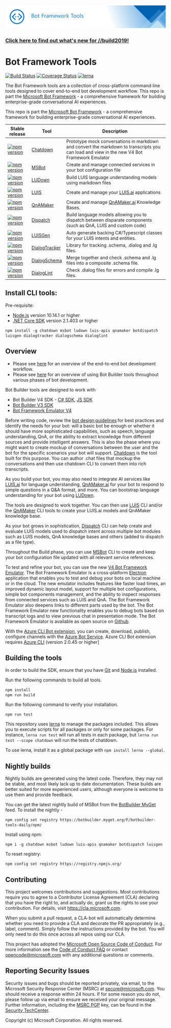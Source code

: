 
# ![Bot Framework Tools](./docs/media/BotFrameWorkTools-header.png)

### [Click here to find out what's new for //build2019!](https://github.com/Microsoft/botframework/blob/master/whats-new.md#whats-new)

# Bot Framework Tools 
[![Build Status](https://travis-ci.org/Microsoft/botbuilder-tools.svg?branch=master)](https://travis-ci.org/Microsoft/botbuilder-tools) [![Coverage Status](https://coveralls.io/repos/github/Microsoft/botbuilder-tools/badge.svg?branch=master)](https://coveralls.io/github/Microsoft/botbuilder-tools?branch=master) [![lerna](https://img.shields.io/badge/maintained%20with-lerna-cc00ff.svg)](https://lernajs.io/)

The Bot Framework tools are a collection of cross-platform command line tools designed to cover end-to-end bot development workflow. This repo is part the [Microsoft Bot Framework](https://github.com/Microsoft/botframework) -  a comprehensive framework for building enterprise-grade conversational AI experiences.

This repo is part the [Microsoft Bot Framework](https://github.com/microsoft/botframework) - a comprehensive framework for building enterprise-grade conversational AI experiences.


| Stable release   | Tool | Description |
|-----------------|------|--------------|
| [![npm version](https://badge.fury.io/js/chatdown.svg)](https://badge.fury.io/js/chatdown) | [Chatdown](packages/Chatdown) | Prototype mock conversations in markdown and convert the markdown to transcripts you can load and view in the new V4 Bot Framework Emulator |
| [![npm version](https://badge.fury.io/js/msbot.svg)](https://badge.fury.io/js/msbot) |[MSBot](packages/MSBot)| Create and manage connected services in your bot configuration file|
| [![npm version](https://badge.fury.io/js/ludown.svg)](https://badge.fury.io/js/ludown) |[LUDown](packages/Ludown)| Build LUIS language understanding models using markdown files|
| [![npm version](https://badge.fury.io/js/luis-apis.svg)](https://badge.fury.io/js/luis-apis) |[LUIS](packages/LUIS)| Create and manage your [LUIS.ai](http://luis.ai) applications |
| [![npm version](https://badge.fury.io/js/qnamaker.svg)](https://badge.fury.io/js/qnamaker) |[QnAMaker](packages/QnAMaker) | Create and manage [QnAMaker.ai](http://qnamaker.ai) Knowledge Bases. |
| [![npm version](https://badge.fury.io/js/botdispatch.svg)](https://badge.fury.io/js/botdispatch) | [Dispatch](packages/Dispatch) | Build language models allowing you to dispatch between disparate components (such as QnA, LUIS and custom code)|
| [![npm version](https://badge.fury.io/js/luisgen.svg)](https://badge.fury.io/js/luisgen)| [LUISGen](packages/LUISGen) | Auto generate backing C#/Typescript classes for your LUIS intents and entities.|
| [![npm version](https://badge.fury.io/js/dialogtracker.svg)](https://badge.fury.io/js/dialogtracker)| [DialogTracker](packages/DialogTracker) | Library for tracking .schema, .dialog and .lg files.|
| [![npm version](https://badge.fury.io/js/dialogschema.svg)](https://badge.fury.io/js/dialogschema)| [DialogSchema](packages/DialogSchema) | Merge together and check .schema and .lg files into a composite .schema file.|
| [![npm version](https://badge.fury.io/js/dialoglint.svg)](https://badge.fury.io/js/dialoglint)| [DialogLint](packages/DialogLint) | Check .dialog files for errors and compile .lg files.|
## Install CLI tools:
Pre-requisite:
- [Node.js](https://nodejs.org/) version 10.14.1 or higher
- [.NET Core SDK](https://www.microsoft.com/net/download) version 2.1.403 or higher

```
npm install -g chatdown msbot ludown luis-apis qnamaker botdispatch luisgen dialogtracker dialogschema dialoglint
```

## Overview

- Please see [here](https://aka.ms/BotBuilderOverview) for an overview of the end-to-end bot development workflow.
- Please see [here](./tools-overview.md) for an overview of using Bot Builder tools throughout various phases of bot development.

Bot Builder tools are designed to work with
- Bot Builder V4 SDK - [C# SDK](https://github.com/microsoft/botbuilder-dotnet), [JS SDK](https://github.com/microsoft/botbuilder-js)
- [Bot Builder V3 SDK](https://github.com/microsoft/botbuilder-v3)
- [Bot Framework Emulator V4](https://github.com/Microsoft/BotFramework-Emulator/releases)

Before writing code, review the [bot design guidelines](https://docs.microsoft.com/en-us/azure/bot-service/bot-service-design-principles) for best practices and identify the needs for your bot: will a basic bot be enough or whether it should have more sophisticated capabilities, such as speech, language understanding, QnA, or the ability to extract knowledge from different sources and provide intelligent answers. This is also the phase where you might want to create mockup of conversations between the user and the bot for the specific scenarios your bot will support. [Chatdown](https://github.com/Microsoft/botbuilder-tools/tree/master/packages/Chatdown) is the tool built for this purpose. You can author .chat files that mockup the conversations and then use chatdown CLI to convert them into rich transcripts.

As you build your bot, you may also need to integrate AI services like [LUIS.ai](http://luis.ai) for language understanding, [QnAMaker.ai](http://qnamaker.ai) for your bot to respond to simple questions in a Q&A format, and more. You can bootstrap language understanding for your bot using [LUDown](https://github.com/Microsoft/botbuilder-tools/tree/master/packages/Ludown).

The tools are designed to work together. You can then use [LUIS](https://github.com/Microsoft/botbuilder-tools/tree/master/packages/LUIS) CLI and/or the [QnAMaker](https://github.com/Microsoft/botbuilder-tools/tree/master/packages/QnAMaker) CLI tools to create your LUIS.ai models and QnAMaker knowledge base.

As your bot grows in sophistication, [Dispatch](https://github.com/Microsoft/botbuilder-tools/tree/master/packages/Dispatch) CLI can help create and evaluate LUIS models used to dispatch intent across multiple bot modules such as LUIS models, QnA knowledge bases and others (added to dispatch as a file type).

Throughout the Build phase, you can use [MSBot](https://github.com/Microsoft/botbuilder-tools/tree/master/packages/MSBot) CLI to create and keep your bot configuration file updated with all relevant service references.

To test and refine your bot, you can use the new [V4 Bot Framework Emulator](https://github.com/Microsoft/BotFramework-Emulator/releases). The Bot Framework Emulator is a cross-platform [Electron](https://electronjs.org/) application that enables you to test and debug your bots on local machine or in the cloud. The new emulator includes features like faster load times, an improved dynamic layout model, support for multiple bot configurations, simple bot components management, and the ability to inspect responses from connected services such as LUIS and QnA. The Bot Framework Emulator also deepens links to different parts used by the bot. The Bot Framework Emulator new functionality enables you to debug bots based on transcript logs and to view previous chat in presentation mode. The Bot Framework Emulator is available as open source on [Github](https://github.com/Microsoft/BotFramework-Emulator).

With the [Azure CLI Bot extension](./AzureCli), you can create, download, publish, configure channels with the [Azure Bot Service](https://azure.microsoft.com/en-us/services/bot-service/). Azure CLI Bot extension requires [Azure CLI](https://docs.microsoft.com/en-us/cli/azure/install-azure-cli?view=azure-cli-latest) (version 2.0.45 or higher]

## Building the tools

In order to build the SDK, ensure that you have [Git](https://git-scm.com/downloads) and [Node.js](https://nodejs.org/en/) installed.

Run the following commands to build all tools.

```
npm install
npm run build
```

Run the following command to verify your installation.

```
npm run test
```

This repository uses [lerna](https://github.com/lerna/lerna) to manage the packages included. This allows you to execute scripts for all packages or only for some packages. For instance, `lerna run test` will run all tests in each package, but `lerna run test --scope chatdown` will run the tests of chatdown.

To use lerna, install it as a global package with `npm install lerna --global`.



## Nightly builds

Nightly builds are generated using the latest code. Therefore, they may not be stable, and most likely lack up to date documentation. These builds are better suited for more experienced users, although everyone is welcome to use them and provide feedback.

You can get the latest nightly build of MSBot from the [BotBuilder MyGet](https://botbuilder.myget.org/gallery) feed. To install the nightly -

```shell
npm config set registry https://botbuilder.myget.org/F/botbuilder-tools-daily/npm/
```

Install using npm:
```shell
npm i -g chatdown msbot ludown luis-apis qnamaker botdispatch luisgen
```

To reset registry:
```shell
npm config set registry https://registry.npmjs.org/
```

## Contributing

This project welcomes contributions and suggestions.  Most contributions require you to agree to a
Contributor License Agreement (CLA) declaring that you have the right to, and actually do, grant us
the rights to use your contribution. For details, visit https://cla.microsoft.com.

When you submit a pull request, a CLA-bot will automatically determine whether you need to provide
a CLA and decorate the PR appropriately (e.g., label, comment). Simply follow the instructions
provided by the bot. You will only need to do this once across all repos using our CLA.

This project has adopted the [Microsoft Open Source Code of Conduct](https://opensource.microsoft.com/codeofconduct/).
For more information see the [Code of Conduct FAQ](https://opensource.microsoft.com/codeofconduct/faq/) or
contact [opencode@microsoft.com](mailto:opencode@microsoft.com) with any additional questions or comments.

## Reporting Security Issues
Security issues and bugs should be reported privately, via email, to the Microsoft Security Response Center (MSRC) at [secure@microsoft.com](mailto:secure@microsoft.com). You should receive a response within 24 hours. If for some reason you do not, please follow up via email to ensure we received your original message. Further information, including the [MSRC PGP](https://technet.microsoft.com/en-us/security/dn606155) key, can be found in the [Security TechCenter](https://technet.microsoft.com/en-us/security/default).

Copyright (c) Microsoft Corporation. All rights reserved.
